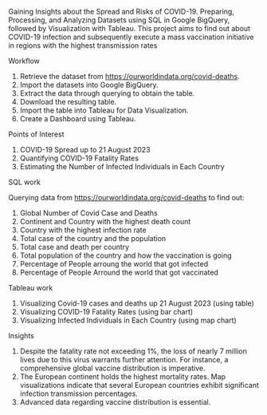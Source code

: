 Gaining Insights about the Spread and Risks of COVID-19. Preparing, Processing, and Analyzing Datasets using SQL in Google BigQuery, followed by Visualization with Tableau. This project aims to find out about COVID-19 infection and subsequently execute a mass vaccination initiative in regions with the highest transmission rates

Workflow

1. Retrieve the dataset from https://ourworldindata.org/covid-deaths.
2. Import the datasets into Google BigQuery.
3. Extract the data through querying to obtain the table.
4. Download the resulting table.
5. Import the table into Tableau for Data Visualization.
6. Create a Dashboard using Tableau.


Points of Interest
1. COVID-19 Spread up to 21 August 2023
2. Quantifying COVID-19 Fatality Rates
3. Estimating the Number of Infected Individuals in Each Country

SQL work

Querying data from https://ourworldindata.org/covid-deaths to find out:
1. Global Number of Covid Case and Deaths
2. Continent and Country with the highest death count
3. Country with the highest infection rate
4. Total case of the country and the population
5. Total case and death per country
6. Total population of the country and how the vaccination is going
7. Percentage of People arroung the world that got infected
8. Percentage of People Arround the world that got vaccinated

Tableau work
1. Visualizing Covid-19 cases and deaths up 21 August 2023 (using table)
2. Visualizing COVID-19 Fatality Rates (using bar chart)
3. Visualizing Infected Individuals in Each Country (using map chart)


Insights

1. Despite the fatality rate not exceeding 1%, the loss of nearly 7 million lives due to this virus warrants further attention. For instance, a comprehensive global vaccine distribution is imperative.
2. The European continent holds the highest mortality rates. Map visualizations indicate that several European countries exhibit significant infection transmission percentages.
3. Advanced data regarding vaccine distribution is essential.
